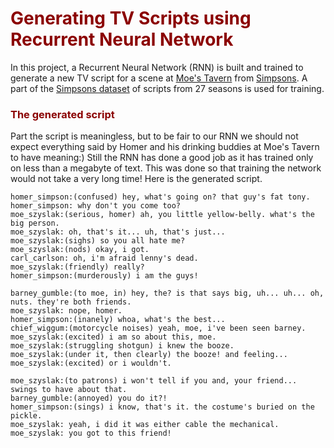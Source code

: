 # <span style="color:darkred"> Generating TV Scripts using Recurrent Neural Network </span>

In this project, a Recurrent Neural Network (RNN) is built and trained to generate a new TV script for a scene at [Moe's Tavern](https://simpsonswiki.com/wiki/Moe's_Tavern) from [Simpsons](https://en.wikipedia.org/wiki/The_Simpsons). A part of the [Simpsons dataset](https://www.kaggle.com/wcukierski/the-simpsons-by-the-data) of scripts from 27 seasons is used for training. 

### <span style="color:darkred"> The generated script </span>
Part the script is meaningless, but to be fair to our RNN we should not expect everything said by Homer and his drinking buddies at 
Moe's Tavern to have meaning:) Still the RNN has done a good job as it has trained only on less than a megabyte of text. This was done 
so that training the network would not take a very long time! Here is the generated script.

    homer_simpson:(confused) hey, what's going on? that guy's fat tony.
    homer_simpson: why don't you come too?
    moe_szyslak:(serious, homer) ah, you little yellow-belly. what's the big person.
    moe_szyslak: oh, that's it... uh, that's just...
    moe_szyslak:(sighs) so you all hate me?
    moe_szyslak:(nods) okay, i got.
    carl_carlson: oh, i'm afraid lenny's dead.
    moe_szyslak:(friendly) really?
    homer_simpson:(murderously) i am the guys!

    barney_gumble:(to moe, in) hey, the? is that says big, uh... uh... oh, nuts. they're both friends.
    moe_szyslak: nope, homer.
    homer_simpson:(inanely) whoa, what's the best...
    chief_wiggum:(motorcycle noises) yeah, moe, i've been seen barney.
    moe_szyslak:(excited) i am so about this, moe.
    moe_szyslak:(struggling shotgun) i knew the booze.
    moe_szyslak:(under it, then clearly) the booze! and feeling...
    moe_szyslak:(excited) or i wouldn't.

    moe_szyslak:(to patrons) i won't tell if you and, your friend... swings to have about that.
    barney_gumble:(annoyed) you do it?!
    homer_simpson:(sings) i know, that's it. the costume's buried on the pickle.
    moe_szyslak: yeah, i did it was either cable the mechanical.
    moe_szyslak: you got to this friend!
